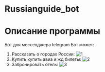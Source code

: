 # Russianguide_bot
# Описание программы
Бот для мессенджера telegram
Бот может:
1. Рассказать о городах России:
![1](https://user-images.githubusercontent.com/103204349/217545829-8896fb3f-a058-4145-856c-400971585c32.jpg)
2. Купить купить авиа и жд билеты:
![2](https://user-images.githubusercontent.com/103204349/217545824-42335130-13b8-4965-8ed2-e56973701575.jpg)
3. Забронировать отель:
![3](https://user-images.githubusercontent.com/103204349/217545806-69d9ded3-25ca-495c-aa1b-63c4e4727eba.jpg)
